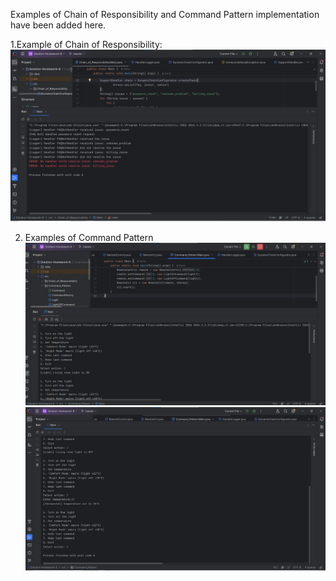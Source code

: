 Examples of Chain of Responsibility and Command Pattern implementation have been added here.

1.Example of Chain of Responsibility:
![Example-1.png](Chain_of_Responsibility/Example-1.png)

2. Examples of Command Pattern
![img.png](Command_Pattern/img.png)![img_1.png](Command_Pattern/img_1.png)
